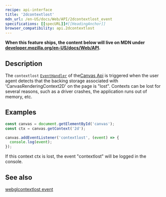 ```yaml
---
recipe: api-interface
title: '2dcontextlost'
mdn_url: /en-US/docs/Web/API/2dcontextlost_event
specifications: [[specURL]]#[[HeadingAnchor]]
browser_compatibility: api.2dcontextlost
---
```


**When this feature ships, the content below will live on MDN under
[developer.mozilla.org/en-US/docs/Web/API](https://developer.mozilla.org/en-US/docs/Web/API).**

## Description

The `contextlost` [`EventHandler`](https://developer.mozilla.org/en-US/docs/Web/Events/Event_handlers) of the[Canvas Api](https://developer.mozilla.org/en-US/docs/Web/API/Canvas_API)
is triggered when the user agent detects
that the backing storage associated with 'CanvasRenderingContext2D' on the page is "lost". Contexts
can be lost for several reasons, such as a driver crashes, the application runs out of memory, etc.

## Examples

```js
const canvas = document.getElementById('canvas');
const ctx = canvas.getContext('2d');

canvas.addEventListener('contextlost', (event) => {
  console.log(event);
});
```

If this context ctx is lost, the event "contextlost" will be logged in the console.

## See also
[webglcontextlost event](https://developer.mozilla.org/en-US/docs/Web/API/HTMLCanvasElement/webglcontextlost_event)
